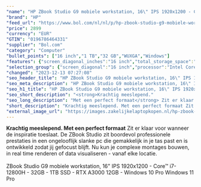 ```yaml
---
"name": "HP ZBook Studio G9 mobiele workstation, 16\" IPS 1920x1200 - Core™ i7-12800H - 32GB - 1TB SSD - RTX A3000 12GB - Windows 10 Pro Windows 11 Pro"
"brand": "HP"
"feed_url": "https://www.bol.com/nl/nl/p/hp-zbook-studio-g9-mobiele-workstation-16-ips-1920x1200-core-i7-12800h-32gb-1tb-ssd-rtx-a3000-12gb-windows-10-pro-windows-11-pro/9300000105069167"
"price": 2899
"currency": "EUR"
"GTIN": "0196786464331"
"supplier": "Bol.com"
"category": "Computer"
"bullet_points": ["16 inch","1 TB","32 GB","WUXGA","Windows"]
"features": {"screen_diagonal_inches":"16 inch","total_storage_space":"1 TB","memory_size":"32 GB","graphics":"WUXGA","operating_system":"Windows"}
"selection_group": {"screen_diagonal":"16 inch","processor":"Intel Core i7","changed_price_past_3_days":false,"product_family":"Zbook"}
"changed": "2023-12-13 07:27:08"
"seo_header_title": "HP ZBook Studio G9 mobiele workstation, 16\" IPS 1920x1200 - Core™ i7-12800H - 32GB - 1TB SSD - RTX A3000 12GB - Windows 10 Pro Windows 11 Pro"
"seo_meta_description": "HP ZBook Studio G9 mobiele workstation, 16\" IPS 1920x1200 - Core™ i7-12800H - 32GB - 1TB SSD - RTX A3000 12GB - Windows 10 Pro Windows 11 Pro"
"seo_h1_title": "HP ZBook Studio G9 mobiele workstation, 16\" IPS 1920x1200 - Core™ i7-12800H - 32GB - 1TB SSD - RTX A3000 12GB - Windows 10 Pro Windows 11 Pro"
"seo_short_description": "<strong>Krachtig meeslepend."
"seo_long_description": "Met een perfect formaat</strong> Zit er klaar voor wanneer de inspiratie toeslaat. De ZBook Studio zit boordevol professionele prestaties in een ongelooflijk slanke pc die gemakkelijk in je tas past en is ontwikkeld zodat jij gefocust blijft. Nu kun je complexe montages bouwen, in real time renderen of data visualiseren - vanaf elke locatie. <br /><br />ZBook Studio G9 mobiele workstation, 16\" IPS 1920x1200 - Core™ i7-12800H - 32GB - 1TB SSD - RTX A3000 12GB - Windows 10 Pro Windows 11 Pro"
"short_description": "Krachtig meeslepend. Met een perfect formaat Zit er klaar voor wanneer de inspiratie toeslaat. De ZBook Studio zit boordevol professionele prestaties in een ongelooflijk slanke pc die gemakkelijk in je tas past en is ontwikkeld zodat jij gefocust blijft. Nu kun je complexe montages bouwen, in real time renderen of data visualiseren - vanaf elke locatie. ZBook Studio G9 mobiele workstation, 16\" IPS 1920x1200 - Core™ i7-12800H - 32GB - 1TB SSD - RTX A3000 12GB - Windows 10 Pro Windows 11 Pro"
"external_image_url": "https://images.zakelijkelaptopkopen.nl/hp-zbook-studio-g9-mobiele-workstation-16-ips-1920x1200-core-i7-12800h-32gb-1tb-ssd-rtx-a3000-12gb-windows-10-pro-windows-11-pro.webp"
---
```


<strong>Krachtig meeslepend. Met een perfect formaat</strong> Zit er klaar voor wanneer de inspiratie toeslaat. De ZBook Studio zit boordevol professionele prestaties in een ongelooflijk slanke pc die gemakkelijk in je tas past en is ontwikkeld zodat jij gefocust blijft. Nu kun je complexe montages bouwen, in real time renderen of data visualiseren - vanaf elke locatie.<br /><br />ZBook Studio G9 mobiele workstation, 16" IPS 1920x1200 - Core™ i7-12800H - 32GB - 1TB SSD - RTX A3000 12GB - Windows 10 Pro Windows 11 Pro